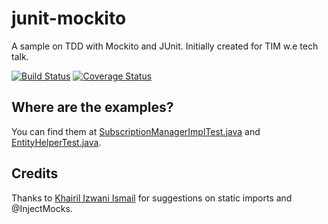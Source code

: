 junit-mockito
=============

A sample on TDD with Mockito and JUnit. Initially created for TIM w.e tech talk.

[![Build Status](https://travis-ci.org/rashidi/junit-mockito.svg?branch=master)](https://travis-ci.org/rashidi/junit-mockito)
[![Coverage Status](https://coveralls.io/repos/rashidi/junit-mockito/badge.png)](https://coveralls.io/r/rashidi/junit-mockito)

## Where are the examples?
You can find them at [SubscriptionManagerImplTest.java][1] and [EntityHelperTest.java][2].

## Credits
Thanks to [Khairil Izwani Ismail][3] for suggestions on static imports and @InjectMocks.

[1]: https://github.com/rashidi/junit-mockito/blob/master/src/test/java/com/timwe/sg/apac/techtalk/tdd/subscription/SubscriptionManagerImplTest.java
[2]: https://github.com/rashidi/junit-mockito/blob/master/src/test/java/com/timwe/sg/apac/techtalk/tdd/entity/EntityHelperTest.java
[3]: https://www.facebook.com/khairil.ismail